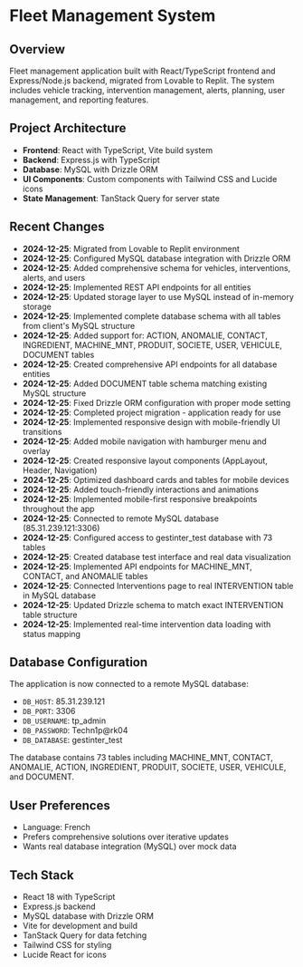 # Fleet Management System

## Overview
Fleet management application built with React/TypeScript frontend and Express/Node.js backend, migrated from Lovable to Replit. The system includes vehicle tracking, intervention management, alerts, planning, user management, and reporting features.

## Project Architecture
- **Frontend**: React with TypeScript, Vite build system
- **Backend**: Express.js with TypeScript
- **Database**: MySQL with Drizzle ORM
- **UI Components**: Custom components with Tailwind CSS and Lucide icons
- **State Management**: TanStack Query for server state

## Recent Changes
- **2024-12-25**: Migrated from Lovable to Replit environment
- **2024-12-25**: Configured MySQL database integration with Drizzle ORM
- **2024-12-25**: Added comprehensive schema for vehicles, interventions, alerts, and users
- **2024-12-25**: Implemented REST API endpoints for all entities
- **2024-12-25**: Updated storage layer to use MySQL instead of in-memory storage
- **2024-12-25**: Implemented complete database schema with all tables from client's MySQL structure
- **2024-12-25**: Added support for: ACTION, ANOMALIE, CONTACT, INGREDIENT, MACHINE_MNT, PRODUIT, SOCIETE, USER, VEHICULE, DOCUMENT tables
- **2024-12-25**: Created comprehensive API endpoints for all database entities
- **2024-12-25**: Added DOCUMENT table schema matching existing MySQL structure
- **2024-12-25**: Fixed Drizzle ORM configuration with proper mode setting
- **2024-12-25**: Completed project migration - application ready for use
- **2024-12-25**: Implemented responsive design with mobile-friendly UI transitions
- **2024-12-25**: Added mobile navigation with hamburger menu and overlay
- **2024-12-25**: Created responsive layout components (AppLayout, Header, Navigation)
- **2024-12-25**: Optimized dashboard cards and tables for mobile devices
- **2024-12-25**: Added touch-friendly interactions and animations
- **2024-12-25**: Implemented mobile-first responsive breakpoints throughout the app
- **2024-12-25**: Connected to remote MySQL database (85.31.239.121:3306)
- **2024-12-25**: Configured access to gestinter_test database with 73 tables
- **2024-12-25**: Created database test interface and real data visualization
- **2024-12-25**: Implemented API endpoints for MACHINE_MNT, CONTACT, and ANOMALIE tables
- **2024-12-25**: Connected Interventions page to real INTERVENTION table in MySQL database
- **2024-12-25**: Updated Drizzle schema to match exact INTERVENTION table structure
- **2024-12-25**: Implemented real-time intervention data loading with status mapping

## Database Configuration
The application is now connected to a remote MySQL database:
- `DB_HOST`: 85.31.239.121
- `DB_PORT`: 3306
- `DB_USERNAME`: tp_admin
- `DB_PASSWORD`: Techn1p@rk04
- `DB_DATABASE`: gestinter_test

The database contains 73 tables including MACHINE_MNT, CONTACT, ANOMALIE, ACTION, INGREDIENT, PRODUIT, SOCIETE, USER, VEHICULE, and DOCUMENT.

## User Preferences
- Language: French
- Prefers comprehensive solutions over iterative updates
- Wants real database integration (MySQL) over mock data

## Tech Stack
- React 18 with TypeScript
- Express.js backend
- MySQL database with Drizzle ORM
- Vite for development and build
- TanStack Query for data fetching
- Tailwind CSS for styling
- Lucide React for icons